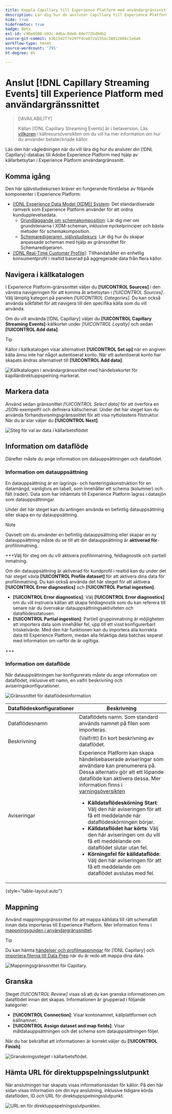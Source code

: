 ```yaml
---
title: Koppla Capillary till Experience Platform med användargränssnittet
description: Lär dig hur du ansluter Capillary till Experience Platform med användargränssnittet
hide: true
hidefromtoc: true
badge: Beta
exl-id: c90e6500-b92c-44ba-8de6-84e772bd9db1
source-git-commit: b3b1542f7e297f4ca872a155ac3801266bc1e6a6
workflow-type: tm+mt
source-wordcount: '791'
ht-degree: 0%

---
```


# Anslut [!DNL Capillary Streaming Events] till Experience Platform med användargränssnittet

>[!AVAILABILITY]
>
>Källan [!DNL Capillary Streaming Events] är i betaversion. Läs [villkoren](../../../../home.md#terms-and-conditions) i källresursöversikten om du vill ha mer information om hur du använder betatecknade källor.

Läs den här vägledningen när du vill lära dig hur du ansluter din [!DNL Capillary]-databas till Adobe Experience Platform med hjälp av källarbetsytan i Experience Platform användargränssnitt.

## Komma igång

Den här självstudiekursen kräver en fungerande förståelse av följande komponenter i Experience Platform:

* [[!DNL Experience Data Model (XDM)] System](../../../../../xdm/home.md): Det standardiserade ramverk som Experience Platform använder för att ordna kundupplevelsedata.
   * [Grundläggande om schemakomposition](../../../../../xdm/schema/composition.md): Lär dig mer om grundstenarna i XDM-scheman, inklusive nyckelprinciper och bästa metoder för schemakomposition.
   * [Schemaredigeraren, självstudiekurs](../../../../../xdm/tutorials/create-schema-ui.md): Lär dig hur du skapar anpassade scheman med hjälp av gränssnittet för Schemaredigeraren.
* [[!DNL Real-Time Customer Profile]](../../../../../profile/home.md): Tillhandahåller en enhetlig konsumentprofil i realtid baserad på aggregerade data från flera källor.

## Navigera i källkatalogen

I Experience Platform-gränssnittet väljer du **[!UICONTROL Sources]** i den vänstra navigeringen för att komma åt arbetsytan i *[!UICONTROL Sources]*. Välj lämplig kategori på panelen *[!UICONTROL Categories]*. Du kan också använda sökfältet för att navigera till den specifika källa som du vill använda.

Om du vill använda [!DNL Capillary] väljer du **[!UICONTROL Capillary Streaming Events]**-källkortet under *[!UICONTROL Loyalty]* och sedan **[!UICONTROL Add data]**.

>[!TIP]
>
>Källor i källkatalogen visar alternativet **[!UICONTROL Set up]** när en angiven källa ännu inte har något autentiserat konto. När ett autentiserat konto har skapats ändras alternativet till **[!UICONTROL Add data]**.

![Källkatalogen i användargränssnittet med händelsekortet för kapillärdirektuppspelning markerat.](../../../../images/tutorials/create/capillary/catalog.png)

## Markera data

Använd sedan gränssnittet *[!UICONTROL Select data]* för att överföra en JSON-exempelfil och definiera källschemat. Under det här steget kan du använda förhandsvisningsgränssnittet för att visa nyttolastens filstruktur. När du är klar väljer du **[!UICONTROL Next]**.

![Steg för val av data i källarbetsflödet](../../../../images/tutorials/create/capillary/select-data.png)

## Information om dataflöde

Därefter måste du ange information om datauppsättningen och dataflödet.

### Information om datauppsättning

En datauppsättning är en lagrings- och hanteringskonstruktion för en datamängd, vanligtvis en tabell, som innehåller ett schema (kolumner) och fält (rader). Data som har inhämtats till Experience Platform lagras i datasjön som datauppsättningar.

Under det här steget kan du antingen använda en befintlig datauppsättning eller skapa en ny datauppsättning.

>[!NOTE]
>
>Oavsett om du använder en befintlig datauppsättning eller skapar en ny datauppsättning måste du se till att din datauppsättning är **aktiverad för**-profilinmatning.

+++Välj för steg om du vill aktivera profilinmatning, feldiagnostik och partiell inmatning.

Om din datauppsättning är aktiverad för kundprofil i realtid kan du under det här steget växla **[!UICONTROL Profile dataset]** för att aktivera dina data för profilinmatning. Du kan också använda det här steget för att aktivera **[!UICONTROL Error diagnostics]** och **[!UICONTROL Partial ingestion]**.

* **[!UICONTROL Error diagnostics]**: Välj **[!UICONTROL Error diagnostics]** om du vill instruera källan att skapa feldiagnostik som du kan referera till senare när du övervakar datauppsättningsaktiviteten och dataflödesstatusen.
* **[!UICONTROL Partial ingestion]**: Partiell gruppinmatning är möjligheten att importera data som innehåller fel, upp till ett visst konfigurerbart tröskelvärde. Med den här funktionen kan du importera alla korrekta data till Experience Platform, medan alla felaktiga data batchas separat med information om varför de är ogiltiga.

+++

### Information om dataflöde

När datauppsättningen har konfigurerats måste du ange information om dataflödet, inklusive ett namn, en valfri beskrivning och aviseringskonfigurationer.

![Gränssnittet för dataflödesinformation](../../../../images/tutorials/create/capillary/dataflow-detail.png)

| Dataflödeskonfigurationer | Beskrivning |
| --- | --- |
| Dataflödesnamn | Dataflödets namn.  Som standard används namnet på filen som importeras. |
| Beskrivning | (Valfritt) En kort beskrivning av dataflödet. |
| Aviseringar | Experience Platform kan skapa händelsebaserade aviseringar som användare kan prenumerera på. Dessa alternativ gör att ett löpande dataflöde kan aktivera dessa.  Mer information finns i [varningsöversikten](../../alerts.md) <ul><li>**Källdataflödeskörning Start**: Välj den här aviseringen för att få ett meddelande när dataflödeskörningen börjar.</li><li>**Källdataflödet har körts**: Välj den här aviseringen om du vill få ett meddelande om dataflödet slutar utan fel.</li><li>**Körningsfel för källdataflöde**: Välj den här aviseringen för att få ett meddelande om dataflödet avslutas med fel.</li></ul> |

{style="table-layout:auto"}

## Mappning

Använd mappningsgränssnittet för att mappa källdata till rätt schemafält innan data importeras till Experience Platform. Mer information finns i [mappningsguiden i användargränssnittet](../../../../../data-prep/ui/mapping.md).

>[!TIP]
>
>Du kan hämta [händelser och profilmappningar](../../../../images/tutorials/create/capillary/mappings.zip) för [!DNL Capillary] och [importera filerna till Data Prep](../../../../../data-prep/ui/mapping.md#import-mapping) när du är redo att mappa dina data.

![Mappningsgränssnittet för Capillary.](../../../../images/tutorials/create/capillary/mappings.png)

## Granska

Steget *[!UICONTROL Review]* visas så att du kan granska informationen om dataflödet innan det skapas. Informationen är grupperad i följande kategorier:

* **[!UICONTROL Connection]**: Visar kontonamnet, källplattformen och källnamnet.
* **[!UICONTROL Assign dataset and map fields]**: Visar måldatauppsättningen och det schema som datauppsättningen följer.

När du har bekräftat att informationen är korrekt väljer du **[!UICONTROL Finish]**.

![Granskningssteget i källarbetsflödet.](../../../../images/tutorials/create/capillary/review.png)

## Hämta URL för direktuppspelningsslutpunkt

När anslutningen har skapats visas informationssidan för källor. På den här sidan visas information om din nya anslutning, inklusive tidigare körda dataflöden, ID och URL för direktuppspelningsslutpunkt.

![URL:en för direktuppspelningsslutpunkten.](../../../../images/tutorials/create/capillary/endpoint-url.png)
